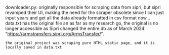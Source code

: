 downloader.py:
    originally responsible for scraping data from sipri, but sipri revamped their UI, making the need for the scraper obsolete since I can just input years and get all the data already formatted in csv format now... data.txt has the original file an as far as my research go, the original is no longer accessible as Sipri changed the entire db as of March 2024: "https://armstransfers.sipri.org/ArmsTransfer/".

    the original project was scraping pure HTML static page, and it is locally saved in data.txt